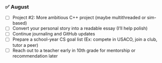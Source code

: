 ### ✅ August

- [ ] Project #2: More ambitious C++ project (maybe multithreaded or sim-based)
- [ ] Convert your personal story into a readable essay (I’ll help polish)
- [ ] Continue journaling and GitHub updates
- [ ] Prepare a school-year CS goal list (Ex: compete in USACO, join a club, tutor a peer)
- [ ] Reach out to a teacher early in 10th grade for mentorship or recommendation later